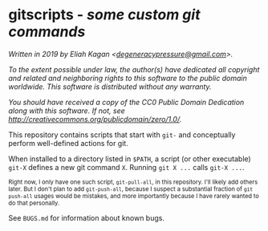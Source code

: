 # gitscripts - *some custom git commands*

*Written in 2019 by Eliah Kagan \<degeneracypressure@gmail.com\>.*

*To the extent possible under law, the author(s) have dedicated all copyright
and related and neighboring rights to this software to the public domain
worldwide. This software is distributed without any warranty.*

*You should have received a copy of the CC0 Public Domain Dedication along with
this software. If not, see
<http://creativecommons.org/publicdomain/zero/1.0/>.*

This repository contains scripts that start with `git-` and conceptually
perform well-defined actions for git.

When installed to a directory listed in `$PATH`, a script (or other executable)
`git-X` defines a new git command `X`. Running `git X ...` calls `git-X ...`.

<sup>Right now, I only have one such script, `git-pull-all`, in this repository. I'll
likely add others later. But I don't plan to add `git-push-all`, because I
suspect a substantial fraction of `git push-all` usages would be mistakes, and
more importantly because I have rarely wanted to do that personally.</sup>

See `BUGS.md` for information about known bugs.
